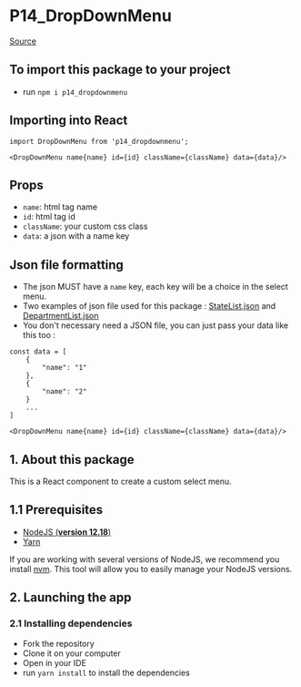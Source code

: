 # P14_DropDownMenu
[Source](https://www.npmjs.com/package/p14_dropdownmenu#p14_dropdownmenu)

## To import this package to your project
- run `npm i p14_dropdownmenu`  

## Importing into React
```
import DropDownMenu from 'p14_dropdownmenu';

<DropDownMenu name{name} id={id} className={className} data={data}/>
```  

## Props
- `name`: html tag name
- `id`: html tag id
- `className`: your custom css class
- `data`: a json with a name key

## Json file formatting
- The json MUST have a `name` key, each key will be a choice in the select menu.
- Two examples of json file used for this package : [StateList.json](https://github.com/AymericFelisiak/P14_HRNet/blob/main/src/data/StateList.json) and [DepartmentList.json](https://github.com/AymericFelisiak/P14_HRNet/blob/main/src/data/DepartmentList.json)  
- You don't necessary need a JSON file, you can just pass your data like this too :  
```
const data = [
    {
        "name": "1"
    },
    {
        "name": "2"
    }
    ...
]

<DropDownMenu name{name} id={id} className={className} data={data}/>
```

## 1. About this package
This is a React component to create a custom select menu.  

## 1.1 Prerequisites
- [NodeJS (**version 12.18**)](https://nodejs.org/en/)
- [Yarn](https://yarnpkg.com/)

If you are working with several versions of NodeJS, we recommend you install [nvm](https://github.com/nvm-sh/nvm). This tool will allow you to easily manage your NodeJS versions.

## 2. Launching the app

### 2.1 Installing dependencies
- Fork the repository
- Clone it on your computer
- Open in your IDE
- run `yarn install` to install the dependencies
